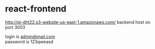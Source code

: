 # react-frontend
http://pi-dht22.s3-website-us-east-1.amazonaws.com/
backend host on port 3003

login is admin@mail.com <br>
password is 123qweasd
